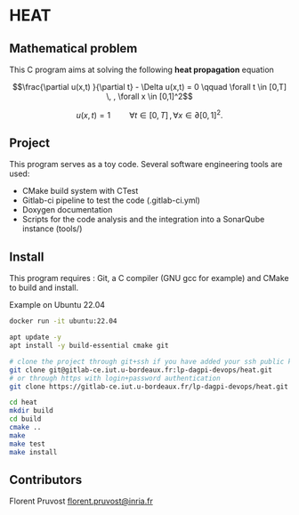HEAT
====================

Mathematical problem
---------------------

This C program aims at solving the following **heat propagation** equation

```math
\frac{\partial u(x,t) }{\partial t} - \Delta u(x,t) = 0 \qquad \forall  t \in [0,T] \, , \forall x \in [0,1]^2
```
```math
u(x,t) = 1 \, \qquad \forall  t \in [0,T] \, , \forall x \in \partial [0,1]^2.
```

Project
---------------------

This program serves as a toy code.
Several software engineering tools are used:

* CMake build system with CTest
* Gitlab-ci pipeline to test the code (.gitlab-ci.yml)
* Doxygen documentation
* Scripts for the code analysis and the integration into a SonarQube instance (tools/)

Install
---------------------

This program requires : Git, a C compiler (GNU gcc for example) and CMake to build and install.

Example on Ubuntu 22.04
```sh
docker run -it ubuntu:22.04

apt update -y
apt install -y build-essential cmake git

# clone the project through git+ssh if you have added your ssh public key on Gitlab
git clone git@gitlab-ce.iut.u-bordeaux.fr:lp-dagpi-devops/heat.git
# or through https with login+password authentication
git clone https://gitlab-ce.iut.u-bordeaux.fr/lp-dagpi-devops/heat.git

cd heat
mkdir build
cd build
cmake ..
make
make test
make install
```

Contributors
------------
Florent Pruvost florent.pruvost@inria.fr
